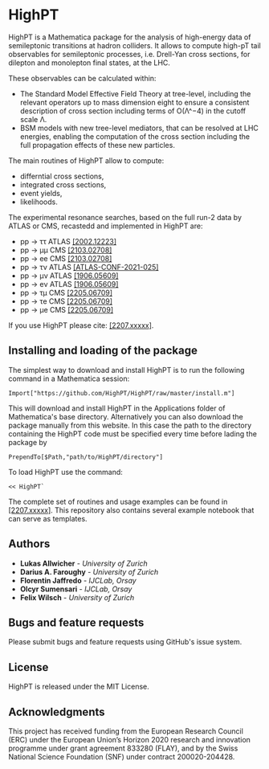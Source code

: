 # HighPT

HighPT is a Mathematica package for the analysis of high-energy data of semileptonic transitions at hadron colliders. It allows to compute high-pT tail observables for semileptonic processes, i.e. Drell-Yan cross sections, for dilepton and monolepton final states, at the LHC. 

These observables can be calculated within:
* The Standard Model Effective Field Theory at tree-level, including the relevant operators up to mass dimension eight to ensure a consistent description of cross section including terms of O(Λ^−4) in the cutoff scale Λ.
* BSM models with new tree-level mediators, that can be resolved at LHC energies, enabling the computation of the cross section including the full propagation effects of these new particles.

The main routines of HighPT allow to compute:
* differntial cross sections,
* integrated cross sections,
* event yields,
* likelihoods.

The experimental resonance searches, based on the full run-2 data by ATLAS or CMS, recastedd and implemented in HighPT are:
* pp → ττ ATLAS [\[2002.12223\]](http://arxiv.org/abs/2002.12223)
* pp → μμ CMS [\[2103.02708\]](http://arxiv.org/abs/2103.02708)
* pp → ee CMS [\[2103.02708\]](http://arxiv.org/abs/2103.02708)
* pp → τν ATLAS [\[ATLAS-CONF-2021-025\]](https://cds.cern.ch/record/2773301/)
* pp → μν ATLAS [\[1906.05609\]](http://arxiv.org/abs/1906.05609)
* pp → eν ATLAS [\[1906.05609\]](http://arxiv.org/abs/1906.05609)
* pp → τμ CMS [\[2205.06709\]](http://arxiv.org/abs/2205.06709)
* pp → τe CMS [\[2205.06709\]](http://arxiv.org/abs/2205.06709)
* pp → μe CMS [\[2205.06709\]](http://arxiv.org/abs/2205.06709)

If you use HighPT please cite: [\[2207.xxxxx\]](https://arxiv.org/abs/2207.xxxxx).


## Installing and loading of the package

The simplest way to download and install HighPT is to run the following command in a Mathematica session:

```
Import["https://github.com/HighPT/HighPT/raw/master/install.m"]
```

This will download and install HighPT in the Applications folder of Mathematica's base directory. 
Alternatively you can also download the package manually from this website. In this case the path to the directory containing the HighPT code must be specified every time before lading the package by
```
PrependTo[$Path,"path/to/HighPT/directory"]
```

To load HighPT use the command:

```
<< HighPT`
```

The complete set of routines and usage examples can be found in [\[2207.xxxxx\]](https://arxiv.org/abs/2207.xxxxx). This repository also contains several example notebook that can serve as templates.

## Authors

* **Lukas Allwicher** - *University of Zurich*
* **Darius A. Faroughy** - *University of Zurich*
* **Florentin Jaffredo** - *IJCLab, Orsay*
* **Olcyr Sumensari** - *IJCLab, Orsay*
* **Felix Wilsch** - *University of Zurich*

## Bugs and feature requests

Please submit bugs and feature requests using GitHub's issue system.

## License

HighPT is released under the MIT License.


## Acknowledgments

This project has received funding from the European Research Council (ERC) under the European Union’s Horizon 2020 research and innovation programme under grant agreement 833280 (FLAY), and by the Swiss National Science Foundation (SNF) under contract 200020-204428.
